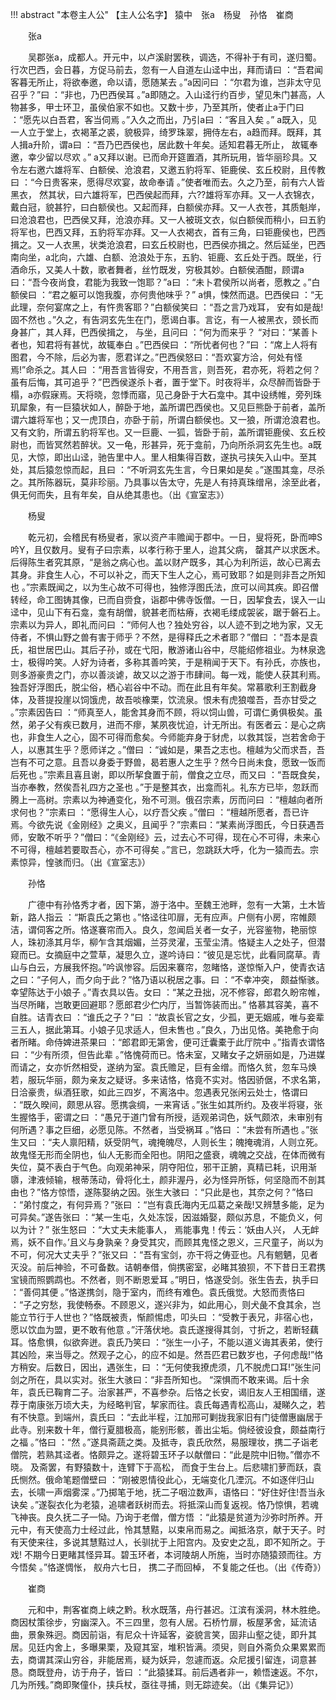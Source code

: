 !!! abstract "本卷主人公"
    【主人公名字】
猿中　张a　杨叟　孙恪　崔商

 
　　张a

 
　　吴郡张a，成都人。开元中，以卢溪尉罢秩，调选，不得补于有司，遂归蜀。行次巴西，会日暮，方促马前去，忽有一人自道左山迳中出，拜而请曰 ：“吾君闻客暮无所止，将欲奉邀，命以请，愿随某去 。”a因问曰 ：“尔君为谁，岂非太守见召乎？”曰 ：“非也，乃巴西侯耳 。”a即随之。入山迳行约百步，望见朱门甚高，人物甚多，甲士环卫，虽侯伯家不如也。又数十步，乃至其所，使者止a于门曰 ：“愿先以白吾君，客当伺焉 。”入久之而出，乃引a曰 ：“客且入矣 。” a既入，见一人立于堂上，衣褐革之裘，貌极异，绮罗珠翠，拥侍左右，a趋而拜。既拜，其人揖a升阶，谓a曰 ：“吾乃巴西侯也，居此数十年矣。适知君暮无所止， 故辄奉邀，幸少留以尽欢 。” a又拜以谢。已而命开筵置酒，其所玩用，皆华丽珍具。又令左右邀六雄将军、白额侯、沧浪君，又邀五豹将军、钜鹿侯、玄丘校尉，且传教曰 ：“今日贵客来，愿得尽欢宴，故命奉请 。”使者唯而去。久之乃至，前有六人皆黑衣， 然其状，曰六雄将军，巴西侯起而拜，六??雄将军亦拜。又一人衣锦衣，戴白冠，貌甚狞，曰白额侯也。又起而拜，白额侯亦拜。又一人衣苍，其质魁岸，曰沧浪君也，巴西侯又拜，沧浪亦拜。又一人被斑文衣，似白额侯而稍小，曰五豹将军也，巴西又拜，五豹将军亦拜。又一人衣褐衣，首有三角，曰钜鹿侯也，巴西揖之。又一人衣黑，状类沧浪君，曰玄丘校尉也，巴西侯亦揖之。然后延坐，巴西南向坐，a北向，六雄、白额、沧浪处于东，五豹、钜鹿、玄丘处于西。既坐，行酒命乐，又美人十数，歌者舞者，丝竹既发，穷极其妙。白额侯酒酣，顾谓a曰：“吾今夜尚食，君能为我致一饱耶？”a曰 ：“未卜君侯所以尚者，愿教之 。”白额侯曰 ：“君之躯可以饱我腹，亦何贵他味乎？” a惧，悚然而退。巴西侯曰 ：“无此理，奈何宴席之上，有忤贵客耶？”白额侯笑曰 ：“吾之言乃戏耳， 安有如是哉!固不然也 。”久之，有告洞玄先生在门，愿谒白事。言讫，有一人被黑衣，颈长而身甚广，其人拜，巴西侯揖之， 与坐，且问曰 ：“何为而来乎？ “对曰：“某善卜者也，知君将有甚忧，故辄奉白 。”巴西侯曰 ：“所忧者何也？”曰 ：“席上人将有图君，今不除，后必为害，愿君详之。”巴西侯怒曰：“吾欢宴方洽，何处有怪焉!”命杀之。其人曰 ：“用吾言皆得安，不用吾言，则吾死，君亦死，将若之何？虽有后悔，其可追乎？”巴西侯遂杀卜者，置于堂下。时夜将半，众尽醉而皆卧于榻，a亦假寐焉。天将晓，忽悸而寤，见己身卧于大石龛中。其中设绣帷，旁列珠玑犀象，有一巨猿状如人，醉卧于地，盖所谓巴西侯也。又见巨熊卧于前者，盖所谓六雄将军也；又一虎顶白，亦卧于前，所谓白额侯也。又一狼，所谓沧浪君也。又有文豹，所谓五豹将军也。又一巨鹿、一狐，皆卧于前，盖所谓钜鹿侯、玄丘校尉也，而皆冥然若醉状。又一龟，形甚异，死于龛前，乃向所杀洞玄先生也。a既见，大惊，即出山迳，驰告里中人。里人相集得百数，遂执弓挟矢入山中。至其处，其后猿忽惊而起，且曰 ：“不听洞玄先生言，今日果如是矣 。”遂围其龛，尽杀之。其所陈器玩，莫非珍丽。乃具事以告太守，先是人有持真珠缯帛，涂至此者，俱无何而失，且有年矣，自从绝其患也。（出《宣室志》）

 
　　杨叟

 
　　乾元初，会稽民有杨叟者，家以资产丰赡闻于郡中。一日，叟将死，卧而呻S吟Y，且仅数月。叟有子曰宗素，以孝行称于里人，迨其父病， 罄其产以求医术。后得陈生者究其原，“是翁之病心也。盖以财产既多，其心为利所运，故心已离去其身。非食生人心，不可以补之，而天下生人之心，焉可致耶？如是则非吾之所知也 。”宗素既闻之，以为生心故不可得也，独修浮图氏法，庶可以间其疾。即召僧转经，命工图铸其像，已而自赍食，诣郡中佛寺饭僧。一日，因挈食去，误入一山迳中，见山下有石龛，龛有胡僧，貌甚老而枯瘠，衣褐毛缕成袈裟，踞于磐石上。宗素以为异人，即礼而问曰 ：“师何人也？独处穷谷，以人迹不到之地为家，又无侍者，不惧山野之兽有害于师乎？不然，是得释氏之术者耶？”僧曰 ：“吾本是袁氏，祖世居巴山。其后子孙，或在弋阳，散游诸山谷中，尽能绍修祖业。为林泉逸士，极得吟笑。人好为诗者，多称其善吟笑，于是稍闻于天下。有孙氏，亦族也，则多游豪贵之门，亦以善淡谑，故又以之游于市肆间。每一戏，能使人获其利焉。独吾好浮图氏，脱尘俗，栖心岩谷中不动。而在此且有年矣。常慕歌利王割截身体，及菩提投崖以饲饿虎，故吾啖橡栗，饮流泉。恨未有虎狼噬吾，吾亦甘受之 。”宗素因告曰 ：“师真至人，能舍其身而不顾，将以饲山兽，可谓仁勇俱极矣。虽然，弟子父有疾已数月，进而不瘳，某夙夜忧迫，计无所出。有医者云：是心之病也，非食生人之心，固不可得而愈矣。今师能弃身于豺虎，以救其馁，岂若舍命于人，以惠其生乎？愿师详之 。”僧曰 ：“诚如是，果吾之志也。檀越为父而求吾，吾岂有不可之意。且吾以身委于野兽，曷若惠人之生乎？然今日尚未食，愿致一饭而后死也 。”宗素且喜且谢，即以所挈食置于前，僧食之立尽，而又曰 ：“吾既食矣，当亦奉教，然俟吾礼四方之圣也 。”于是整其衣，出龛而礼。礼东方已毕，忽跃而腾上一高树。宗素以为神通变化，殆不可测。俄召宗素，厉而问曰 ：“檀越向者所求何也？”宗素曰 ：“愿得生人心，以疗吾父疾 。”僧曰 ：“檀越所愿者，吾已许焉。今欲先说《金刚经》之奥义，且闻乎？”宗素曰：“某素尚浮图氏，今日获遇吾师，安敢不听乎？”僧曰：“《金刚经》云，过去心不可得，现在心不可得，未来心不可得，檀越若要取吾心，亦不可得矣 。”言已，忽跳跃大呼，化为一猿而去。宗素惊异，惶骇而归。（出《宣室志》）

 
　　孙恪

 
　　广德中有孙恪秀才者，因下第，游于洛中。至魏王池畔，忽有一大第，土木皆新，路人指云 ：“斯袁氏之第也 。”恪迳往叩扉，无有应声。户侧有小房，帘帷颇洁，谓伺客之所。恪遂褰帘而入。良久，忽闻启关者一女子，光容鉴物，艳丽惊人，珠初涤其月华，柳乍含其烟媚，兰芬灵濯，玉莹尘清。恪疑主人之处子，但潜窥而已。女摘庭中之萱草，凝思久立，遂吟诗曰：“彼见是忘忧，此看同腐草。青山与白云，方展我怀抱。”吟讽惨容。后因来褰帘，忽睹恪，遂惊惭入户，使青衣诘之曰：“子何人，而夕向于此？”恪乃语以税居之事。曰 ：“不幸冲突， 颇益惭骇。幸望陈达于小娘子 。”青衣具以告。女曰 ：“某之丑拙，况不修容，郎君久盼帘帷，当尽所睹，岂敢更回避耶？愿郎君少伫内厅，当暂饰装而出。” 恪慕其容美，喜不自胜。诘青衣曰 ：“谁氏之子？”曰 ：“故袁长官之女，少孤，更无姻戚，唯与妾辈三五人，据此第耳。小娘子见求适人，但未售也 。”良久，乃出见恪。美艳愈于向者所睹。命侍婢进茶果曰 ：“郎君即无第舍，便可迁囊橐于此厅院中 。”指青衣谓恪曰 ：“少有所须，但告此辈 。”恪愧荷而已。恪未室，又睹女子之妍丽如是，乃进媒而请之，女亦忻然相受，遂纳为室。袁氏赡足，巨有金缯。而恪久贫，忽车马焕若，服玩华丽，颇为亲友之疑讶。多来诘恪，恪竟不实对。恪因骄倨，不求名第，日洽豪贵，纵酒狂歌，如此三四岁，不离洛中。忽遇表兄张闲云处士，恪谓曰 ：“既久暌间，颇思从容。愿携衾绸，一来宵话 。”张生如其所约。及夜半将寝，张生握恪手，密谓之曰 ：“愚兄于道门曾有所授，适观弟词色，妖气颇浓，未审别有何所遇？事之巨细，必愿见陈。不然者，当受祸耳 。”恪曰 ：“未尝有所遇也 。”张生又曰 ：“夫人禀阳精，妖受阴气，魂掩魄尽，人则长生；魄掩魂消，人则立死。故鬼怪无形而全阴也，仙人无影而全阳也。阴阳之盛衰，魂魄之交战，在体而微有失位，莫不表白于气色。向观弟神采，阴夺阳位，邪干正腑，真精已耗，识用渐隳，津液倾输，根蒂荡动，骨将化土，颜非渥丹，必为怪异所铄，何坚隐而不剖其由也？”恪方惊悟，遂陈娶纳之因。张生大骇曰 ：“只此是也，其奈之何？”恪曰 ：“弟忖度之，有何异焉？”张曰 ：“岂有袁氏海内无瓜葛之亲哉!又辨慧多能，足为可异矣。”遂告张曰 ：“某一生屯，久处冻馁，因滋婚娶，颇似苏息，不能负义，何以为计？” 张生怒曰 ：“大丈夫未能事人， 焉能事鬼！传云：‘妖由人兴， 人无衅焉，妖不自作。’且义与身孰亲？身受其灾，而顾其鬼怪之恩义，三尺童子，尚以为不可，何况大丈夫乎？”张又曰 ：“吾有宝剑，亦干将之俦亚也。凡有魍魉，见者灭没。前后神验，不可备数。诘朝奉借，倘携密室，必睹其狼狈，不下昔日王君携宝镜而照鹦鹉也。不然者，则不断恩爱耳 。”明日，恪遂受剑。张生告去，执手曰 ：“善伺其便 。”恪遂携剑，隐于室内，而终有难色。袁氏俄觉。大怒而责恪曰 ：“子之穷愁，我使畅泰。不顾恩义，遂兴非为，如此用心，则犬彘不食其余，岂能立节行于人世也？”恪既被责，惭颜惕虑，叩头曰 ：“受教于表兄，非宿心也，愿以饮血为盟，更不敢有他意 。”汗落伏地。袁氏遂搜得其剑，寸折之，若断轻藕耳。恪愈惧，似欲奔迸。袁氏乃笑曰 ：“张生一小子，不能以道义诲其表弟，使行其凶险，来当辱之。然观子之心，的应不如是。然吾匹君已数岁也，子何虑哉!”恪方稍安。后数日，因出，遇张生，曰 ：“无何使我撩虎须，几不脱虎口耳!”张生问剑之所在，具以实对。张生大骇曰：“非吾所知也。 “深惧而不敢来谒。后十余年，袁氏已鞠育二子。治家甚严，不喜参杂。后恪之长安，谒旧友人王相国缙，遂荐于南康张万顷大夫，为经略判官，挈家而往。袁氏每遇青松高山，凝睇久之，若有不快意。到端州，袁氏曰 ：“去此半程，江加邢可剿拢我家旧有门徒僧惠幽居于此寺。别来数十年，僧行夏腊极高，能别形骸，善出尘垢。倘经彼设食，颇益南行之福 。”恪曰 ：“然 。”遂具斋蔬之类。及抵寺，袁氏欣然，易服理妆，携二子诣老僧院，若熟其迳者。恪颇异之。遂将碧玉环子以献僧曰：“此是院中旧物。”僧亦不晓。 及斋罢，有野猿数十，连臂下于高松， 而食于生台上。后悲啸扪萝而跃，袁氏恻然。俄命笔题僧壁曰 ：“刚被恩情役此心，无端变化几湮沉。不如逐伴归山去，长啸一声烟雾深 。”乃掷笔于地，抚二子咽泣数声，语恪曰：“好住好住!吾当永诀矣 。”遂裂衣化为老猿，追啸者跃树而去。将抵深山而复返视。恪乃惊惧，若魂飞神丧。良久抚二子一恸。乃询于老僧，僧方悟 ：“此猿是贫道为沙弥时所养。开元中，有天使高力士经过此，怜其慧黠，以束帛而易之。闻抵洛京，献于天子。时有天使来往，多说其慧黠过人，长驯扰于上阳宫内。及安史之乱，即不知所之。于戏! 不期今日更睹其怪异耳。碧玉环者，本诃陵胡人所施，当时亦随猿颈而往。方今悟矣 。”恪遂惆怅， 舣舟六七日， 携二子而回棹， 不复能之任也。（出《传奇》）

 
　　崔商

 
　　元和中，荆客崔商上峡之黔。秋水既落，舟行甚迟。江滨有溪洞，林木胜绝。商因杖策徐步，穷幽深入。不三四里，忽有人居。石桥竹扉，板屋茅舍，延流诘曲，景象殊迥。商因前诣，有尼众十许延客，姿貌言笑，固非山壑之徒，即升其居。见廷内舍上，多曝果栗，及窥其室，堆积皆满。须臾，则自外斋负众果累累而去，商谓其深山穷谷，非能居焉，疑为妖异，忽遽而返。众尼援引留连，词意甚恳。商既登舟，访于舟子，皆曰 ：“此猿猱耳。前后遇者非一，赖悟速返。不尔，几为所残。”商即聚僮仆，挟兵杖，亟往寻捕，则无踪迹矣。（出《集异记》）